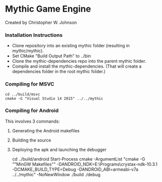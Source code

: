 # Mythic Game Engine
Created by Christopher W. Johnson

### Installation Instructions

* Clone repository into an existing mythic folder (resulting in mythic/mythic).
* Set CMake "Build Output Path" to ../bin
* Clone the mythic-dependencies repo into the parent mythic folder.
* Compile and install the mythic-dependencies.  (That will create a dependencies folder in the root mythic folder.)

### Compiling for MSVC
    cd ../build/msvc
    cmake -G "Visual Studio 14 2015" ../../mythic

### Compiling for Android

This involves 3 commands:
1. Generating the Android makefiles
2. Building the source
3. Deploying the apk and launching the debugger


    cd ../build/android
    Start-Process cmake -ArgumentList "cmake -G ""MinGW Makefiles"" -DANDROID_NDK=E:\Programs\crystax-ndk-10.3.1 -DCMAKE_BUILD_TYPE=Debug -DANDROID_ABI=armeabi-v7a ../../mythic" -NoNewWindow
    ./build
    ./debug


